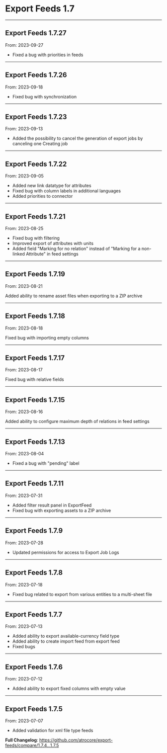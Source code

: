 # Export Feeds 1.7


---

## Export Feeds 1.7.27
From: 2023-09-27

* Fixed a bug with priorities in feeds

---

## Export Feeds 1.7.26
From: 2023-09-18

* Fixed bug with synchronization

---

## Export Feeds 1.7.23
From: 2023-09-13

* Added the possibility to cancel the generation of export jobs by canceling one Creating job

---

## Export Feeds 1.7.22
From: 2023-09-05

* Added new link datatype for attributes 
* Fixed bug with column labels in additional languages
* Added priorities to connector

---

## Export Feeds 1.7.21
From: 2023-08-25

* Fixed bug with filtering 
* Improved export of attributes with units
* Added field  "Marking for no relation" instead of "Marking for a non-linked Attribute" in feed settings

---

## Export Feeds 1.7.19
From: 2023-08-21

Added ability to rename asset files when exporting to a ZIP archive

---

## Export Feeds 1.7.18
From: 2023-08-18

Fixed bug with importing empty columns

---

## Export Feeds 1.7.17
From: 2023-08-17

Fixed bug with relative fields

---

## Export Feeds 1.7.15
From: 2023-08-16

Added ability to configure maximum depth of relations in feed settings 

---

## Export Feeds 1.7.13
From: 2023-08-04

* Fixed a bug with "pending" label

---

## Export Feeds 1.7.11
From: 2023-07-31

* Added filter result panel in ExportFeed
* Fixed bug with exporting assets to a ZIP archive

---

## Export Feeds 1.7.9
From: 2023-07-28

* Updated permissions for access to Export Job Logs

---

## Export Feeds 1.7.8
From: 2023-07-18

* Fixed bug related to export from various entities to a multi-sheet file

---

## Export Feeds 1.7.7
From: 2023-07-13

* Added ability to export available-currency field type
* Added ability to create import feed from export feed
* Fixed bugs

---

## Export Feeds 1.7.6
From: 2023-07-12

* Added ability to export fixed columns with empty value

---

## Export Feeds 1.7.5
From: 2023-07-07

* Added validation for xml file type feeds


**Full Changelog**: https://github.com/atrocore/export-feeds/compare/1.7.4...1.7.5